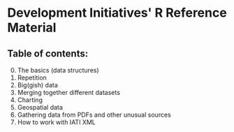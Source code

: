 # Development Initiatives' R Reference Material

## Table of contents:

0. The basics (data structures)
1. Repetition
2. Big(gish) data
3. Merging together different datasets
4. Charting
5. Geospatial data
6. Gathering data from PDFs and other unusual sources
7. How to work with IATI XML

